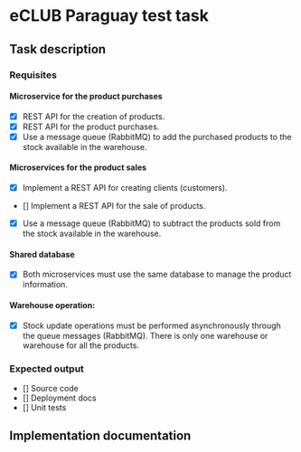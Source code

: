 # eCLUB Paraguay test task

## Task description
### Requisites
#### Microservice for the product purchases
- [x] REST API for the creation of products.
- [x] REST API for the product purchases.
- [x] Use a message queue (RabbitMQ) to add the purchased products to the stock available in the warehouse.
#### Microservices for the product sales
- [x] Implement a REST API for creating clients (customers).
- [] Implement a REST API for the sale of products.
- [x] Use a message queue (RabbitMQ) to subtract the products sold from the stock available in the warehouse.
#### Shared database
- [x] Both microservices must use the same database to manage the product information.
#### Warehouse operation:
- [x] Stock update operations must be performed asynchronously through the queue messages (RabbitMQ). 
There is only one warehouse or warehouse for all the products. 

### Expected output
- [] Source code
- [] Deployment docs
- [] Unit tests

## Implementation documentation
[//]: # (TODO: write documentation after implementing)